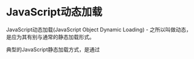 # JavaScript动态加载

JavaScript动态加载(JavaScript Object Dynamic Loading) - 之所以叫做动态，是应为其有别与通常的静态加载形式。

典型的JavaScript静态加载方式，是通过<script>标签将我们可能需要的所有JS文件依次嵌入到一个HTML页面中，当 浏览器执行到<script> 标签，就会到我们指定的地方去加载JavaScript并运行，这时，文件中定义的无论方法、类、对象等，已经存在与浏览器，等待被使用。除非HTML页 面被Unload，否则这些东西就一直存在。

而典型的动态加载方式，是不需要任何提前的准备，只有当需要一个JavaScript对象来为我们服务时，我们就临时去加载它所属的JS文件，然后使用它，使用完毕，销毁即可。正所谓“呼之即来，挥之即去”。

就因为这“呼之即来，挥之即去”的能力，使得JavaScript真正的活了起来。

JS动态加载解决了什么问题

给系统减了肥：可以将不必要的JavaScript代码延迟加载，未用到的功能不加载。  
模块化得以实现：可以将原本大块的功能或类，分解成合理的小块，便于管理与维护。  
方便的值传递：双向传值，无拘束。基于JSON，可以传递大对象。  
可以实现Service:可以基于Service理念,通过核心JavaScript对象使用其他的服务功能对象,完成业务的组装。  
JS动态加载应该有什么能力

可以异步的，或同步的，随心所遇加载外部JS文件。  
加载进来的JS文件的内容可以有效管理，包括作用域，开放性，生命周期。  
可以支持面向对象，以对象为基本点而不是方法或变量等。  
有好的封装，可以通过一个句柄操作整个被加载的JS。  
传统JS动态加载的实现

关于JS动态加载的实现，我见过很多种方法。早期的时候，人们想过很多办法。这些办法有自己发挥的空间，可以解决一些问题。但是都或多或少的存在弊端，以及实现上的繁琐，最大的问题就是，它们基本都不是面向对象的。下面就列举主要的2类：

用嵌套iFrame的方式来加载JS文件:这种方式早期最多，通过在页面中包含一个iFrame，来调用一个另一个包含了<script>标签的HTML页面，实现JS的动态加载。最大的弊端就是无法传递参数，实现较繁琐。  
临时创建<script>标签:这种方式有很多人用。利用JavaScript操作页面Dom模型，临时创建一 个<script>标签，然后appendChild到<body>上，或者动态改变已存在<scirpt>标签的 src属性。弊端是只能同步加载，必须等待JS文件被读取完毕，才能进行下一步工作。且传值是通过调用被加载的JS内的变量实现，双向传值困难，作用域弱 化。  
可以看出以上两种常见方式，都无法满足我们的要求。

更优秀的解决方案

得益于神奇如阿拉丁神灯般的 eval() ,我们就可以实现以上所有的愿望 :) 。

绕了那么大圈子，想了那么多办法。其实最简单的方法就在眼皮底下.

第一部分-调用方 main.js文件：

//动态读取JS对象的方法

[//@FileName]() :要读取的JS对象URL,可以是本地路径。

[//@TheParameters]() :需要传递给被加载对象的参数，可以是任何对象。

function loadJSObj(FileName,TheParameters){  
    Ext.Ajax.request({   //异步调用方法  
        url: FileName,   //调用URL  
        scope: this,<br />        success: function(response){   //成功后的回调方法response为返回内容  
            var remoteObj = eval(response.responseText);  
            var mod = null;  
            mod = new remoteObj(TheParameters);

            return mod;  
        },  
        failure:function(){   //失败后的回调方法  
            alert(name+' - 读取失败，请检查网络或文件。');

            return null;  
        }  
    });  
}

这段代码使用Extjs类库封装的异步读取方法Ext.Ajax.request()。只是为了方便。如果你使用未封装的XMLHttpRequest对象也没什么问题。

先大概说下loadJSObj方法干的事情是：

用XMLHttpRequest来了一次Ajax请求，将想要加载的JS文件源代码读过来。  
利用eval函数将刚才读到的远程JavaScript类实例化成为本地的对象（期间传递了构造参数）。  
返回这个对象，供使用。  
此处关键的代码在于

            var remoteObj = eval(response.responseText);  
            var mod = null;  
            mod = new remoteObj(TheParameters);

            return mod;

可以看到，我们直接将被读取的JS文件传进eval 函数执行。并返回一个叫做 remoteObj的东西，这个东西其实就是被读取的JS的句柄（一个类，定义在被读取JS中的类，后面会详细说到），通过将remoteObj实例化， 即mod = new remoteObj(参数) 就可以通过 mod 对象对被读取的JS随心所欲了操作了。

如此一来，远程的JS就被我们按照参数中指定的要求实例化成本地对象了，可以使用了。但是…这只是一相情愿。因为被读取的JS得符合我们的要求，才能“两厢情愿”，最终得到结果…

第二部分 - 被调用方 login.js文件：

要想符合要求，被读取的JS文件也必须按照一定的规则来写。

//用户登录类

Ext.extend(eueuy.module,{  
    init:function(){<br />        //==Variables==//  
        var userName = this.parameters.un;  //获取传递进来的参数un  
        var passWord = this.parameters.pwd;   //获取传递进来的参数pwd

        //==Methods==//  
        //登录方法  
        function loginOn(){  
            if (userName=='eueuy' || passWord=='123'){<br />                return true;<br />            }else{  
                return false;  
            }  
        }  
        //登出方法<br />        function loginOff(){<br />            alert('欢迎再来');

        }  
    }  
});

我们先看看这个登录类干了什么：

继承自eueuy.moudle，并重写了构造函数。  
接收了2个传递进来的初始化参数，un 和 pwd。  
定义了2个成员方法和一个成员变量。  
没有任何特别的东西，就是Ext.extend方法用的有点怪,区别于平常的 XXX = Ext.extend();

没有赋值符号和类名。这恰恰是一个关键点：

类的名字必须留空

为什么这样写？因为这样一来，这个没有类名的类， 就可以在eval()函数执行他的时候，再给他定义类名，这样就将类名的定义留在了调用的时候，也就是main.js文件中。这个小技巧也将使调用方(main.js)可以直接控制被调用方(login.js)的类。

最后，就可以在main.js中用下面的代码，通过动态加载用户登录类，进行用户登录验证的工作：

var loginModel = loadJSObj('http://www.eueuy.name/project1/js/login.js',{un:’eueuy’,pwd:’123’});

if (loginModel.loginOn()){

    alert('登录成功,欢迎'+loginModel.userName);

}else{

    alert('登录失败，错误的用户名密码');

}

可以看到，在上面的代码中，我们通过loginModel这个变量，控制了login.js中的登录类，可以访问其中的方法loginOn() ,还可以访问其中的变量 userName。[第三方物流](http://expert.cgfreight.cn/question_rank__1_76_5_1.htm)

结尾

至此，对象动态加载技术的理论已经讲解的差不多了，再下一篇博文中，我还会依据这些理论，给大家贴出一个基于动态加载的的项目框架。这个框架可以方便的实现One-Page，还可以看到一些具体的应用。
